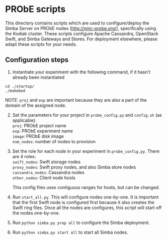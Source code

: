 PRObE scripts
=============

This directory contains scripts which are used to configure/deploy the Simba Server on PRObE nodes (http://nmc-probe.org/), specifically using the Kodiak cluster. These scripts configure Apache Cassandra, OpenStack Swift, and Simba Gateways and Stores. For deployment elsewhere, please adapt these scripts for your needs.

Configuration steps
-----
1. Instantiate your experiment with the following command, if it hasn't already been instantiated  
```   
cd ./startup/  
./makebed
```

  NOTE: `proj` and `exp` are important  because they are also a part of the domain of the assigned node.

2. Set the parameters for your project in `probe_config.py` and `config.sh` (as applicable).  
`proj`: PRObE project name  
`exp`: PRObE experiment name  
`image`: PRObE disk image  
`num_nodes`: number of nodes to provision  

3. Set the role for each node in your experiment in `probe_config.py`. There are 4 roles:  
 `swift_nodes`: Swift storage nodes  
 `proxy_nodes`: Swift proxy nodes, and also Simba store nodes  
 `cassandra_nodes`: Cassandra nodes  
 `other_nodes`: Client node hosts  

   This config files uses contiguous ranges for hosts, but can be changed.

4. Run `start_all.py`.  This will configure nodes one-by-one.  It is important that the first Swift node is configured first because it also creates the Swift ring files. Once all the nodes are configures, this script will start off the nodes one-by-one.

5.  Run `python simba.py prep all` to configure the Simba deployment.
6. Run `python simba.py start all` to start all Simba nodes.

